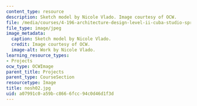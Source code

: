 ```yaml
---
content_type: resource
description: Sketch model by Nicole Vlado. Image courtesy of OCW.
file: /media/courses/4-196-architecture-design-level-ii-cuba-studio-spring-2004/a07991c0a59bc8666fcc94c0d46d1f3d_nosh02.jpg
file_type: image/jpeg
image_metadata:
  caption: Sketch model by Nicole Vlado.
  credit: Image courtesy of OCW.
  image-alt: Work by Nicole Vlado.
learning_resource_types:
- Projects
ocw_type: OCWImage
parent_title: Projects
parent_type: CourseSection
resourcetype: Image
title: nosh02.jpg
uid: a07991c0-a59b-c866-6fcc-94c0d46d1f3d
---
```

